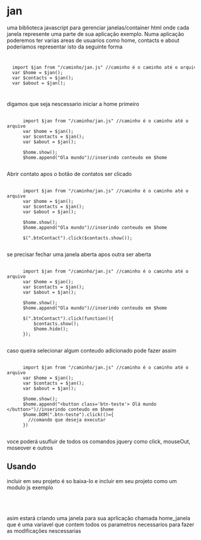 # jan
uma biblioteca javascript para gerenciar janelas/container html
onde cada janela represente uma parte de sua aplicação
exemplo. Numa aplicação poderemos ter varias areas de usuarios como home, contacts e about
poderiamos representar isto da seguinte forma

<code>
<pre>
  import $jan from "/caminho/jan.js" //caminho é o caminho até o arquivo 
  var $home = $jan();
  var $contacts = $jan();
  var $about = $jan();
</pre>
</code>

digamos que seja nescessario iniciar a home primeiro

<pre>
  <code>
      import $jan from "/caminho/jan.js" //caminho é o caminho até o arquivo 
      var $home = $jan();
      var $contacts = $jan();
      var $about = $jan();
      
      $home.show();
      $home.append("Ola mundo")//inserindo conteudo em $home
  </code>
</pre>

Abrir contato apos o botão de contatos ser clicado
<pre>
  <code>
      import $jan from "/caminho/jan.js" //caminho é o caminho até o arquivo 
      var $home = $jan();
      var $contacts = $jan();
      var $about = $jan();
      
      $home.show();
      $home.append("Ola mundo")//inserindo conteudo em $home
      
      $(".btnContact").click($contacts.show());
  </code>
</pre>
se precisar fechar uma janela aberta apos outra ser aberta
<pre>
  <code>
      import $jan from "/caminho/jan.js" //caminho é o caminho até o arquivo 
      var $home = $jan();
      var $contacts = $jan();
      var $about = $jan();
      
      $home.show();
      $home.append("Ola mundo")//inserindo conteudo em $home
      
      $(".btnContact").click(function(){
          $contacts.show();
          $home.hide();
      });
  </code>
</pre>

caso queira selecionar algum conteudo adicionado pode fazer assim 

<pre>
  <code>
      import $jan from "/caminho/jan.js" //caminho é o caminho até o arquivo 
      var $home = $jan();
      var $contacts = $jan();
      var $about = $jan();
      
      $home.show();
      $home.append("&ltbutton class='btn-teste'&gt Olá mundo &lt/button&gt")//inserindo conteudo em $home
      $home.DOM(".btn-teste").click(()={
        //comando que deseja executar
      })
  </code>
</pre>
voce poderá usufluir de todos os comandos jquery 
como click, mouseOut, moseover e outros
<h2>Usando</h2>
incluir em seu projeto é so baixa-lo e incluir em seu projeto como um modulo js
exemplo 
<code>
<pre>
    <script> 
      importt $jan from "/js/janelas.js";
      var home_janela = $window();
      home_janela.name = "home_janela";
      home_janela.show();
    </script>
</pre>
</code>

asim estará criando uma janela para sua aprlicação chamada home_janela que é uma variavel 
que contem todos os parametros necessarios para fazer as modificações nescessarias

